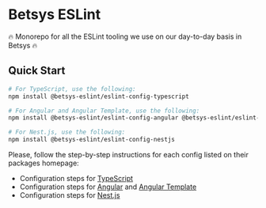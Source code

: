 # Betsys ESLint

:fire: Monorepo for all the ESLint tooling we use on our day-to-day basis in Betsys :fire:

## Quick Start

```bash
# For TypeScript, use the following:
npm install @betsys-eslint/eslint-config-typescript

# For Angular and Angular Template, use the following:
npm install @betsys-eslint/eslint-config-angular @betsys-eslint/eslint-config-angular-template

# For Nest.js, use the following:
npm install @betsys-eslint/eslint-config-nestjs
```

Please, follow the step-by-step instructions for each config listed on their packages homepage:
- Configuration steps for [TypeScript](https://github.com/betsys-com/betsys-eslint/tree/main/packages/eslint-config-typescript)
- Configuration steps for [Angular](https://github.com/betsys-com/betsys-eslint/tree/main/packages/eslint-config-angular) and [Angular Template](https://github.com/betsys-com/betsys-eslint/tree/main/packages/eslint-config-angular-template)
- Configuration steps for [Nest.js](https://github.com/betsys-com/betsys-eslint/tree/main/packages/eslint-config-nestjs)
